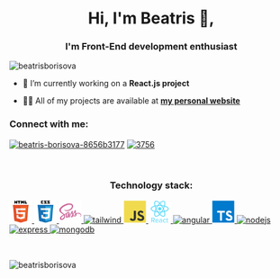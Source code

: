 <!-- ### Hi, I'm Beatris 👋
#### I'm Front-End development enthusiast
<!-- 
<!--
**beatrisborisova/beatrisborisova** is a ✨ _special_ ✨ repository because its `README.md` (this file) appears on your GitHub profile.
 -->

<!-- ##### - 🔭 I’m currently working on a React.js application.
##### - 🌱 I’m currently learning React.js and Tailwind.
##### - 📫 How to reach me: [LinkedIn](https://www.linkedin.com/in/beatris-borisova-8656b3177/)
##### - :blue_heart: My personal [Website](https://beatrisborisova.netlify.app/)

### Technology stack
[<img alt="html" width="50px" src="https://cdn-icons-png.flaticon.com/512/732/732212.png" />](https://developer.mozilla.org/en-US/docs/Web/HTML)
[<img alt="css" width="52px" src="https://www.labsrc.com/wp-content/uploads/2022/03/css3.png" />](https://developer.mozilla.org/en-US/docs/Web/CSS)
[<img alt="javascript" width="44px" src="https://iconape.com/wp-content/png_logo_vector/ottawa-js-logo.png" />](https://developer.mozilla.org/en-US/docs/Web/JavaScript)
[<img alt="reactjs" width="70px" src="https://www.datocms-assets.com/45470/1631110818-logo-react-js.png" />](https://reactjs.org/)
[<img alt="angular" width="50px" src="https://cdn4.iconfinder.com/data/icons/logos-and-brands/512/21_Angular_logo_logos-512.png" />](https://angular.io/docs)
[<img alt="mongodb" width="40px" src="https://toppng.com/public/uploads/thumbnail/9kib-354x415-unnamed-mongodb-logo-sv-1156286072355jpx03rnf.png" />](https://www.mongodb.com/docs/)

[![Top Langs](https://github-readme-stats.vercel.app/api/top-langs/?username=anuraghazra&layout=compact)](https://github.com/anuraghazra/github-readme-stats) -->


<h1 align="center">Hi, I'm Beatris 👋,</h1>
<h3 align="center">I'm Front-End development enthusiast</h3>

<p align="left"> <img src="https://komarev.com/ghpvc/?username=beatrisborisova&label=Profile%20views&color=0e75b6&style=flat" alt="beatrisborisova" /> </p>

- 🔭 I’m currently working on a **React.js project**

- 👨‍💻 All of my projects are available at **[my personal website](https://beatrisborisova.netlify.app/)**

<h3 align="left">Connect with me:</h3>
<p align="left">
<a href="https://linkedin.com/in/beatris-borisova-8656b3177" target="blank"><img align="center" src="https://raw.githubusercontent.com/rahuldkjain/github-profile-readme-generator/master/src/images/icons/Social/linked-in-alt.svg" alt="beatris-borisova-8656b3177" height="30" width="40" /></a>
<a href="https://discord.gg/3756" target="blank"><img align="center" src="https://raw.githubusercontent.com/rahuldkjain/github-profile-readme-generator/master/src/images/icons/Social/discord.svg" alt="3756" height="30" width="40" /></a>
</p>

<br>

<h3 align="center">Technology stack:</h3>
<p align="center" background="#ffffff">

   <a href="https://www.w3.org/html/" target="_blank" rel="noreferrer"> <img src="https://raw.githubusercontent.com/devicons/devicon/master/icons/html5/html5-original-wordmark.svg" alt="html5" width="40" height="40"/> </a>
 </a> <a href="https://www.w3schools.com/css/" target="_blank" rel="noreferrer"> <img src="https://raw.githubusercontent.com/devicons/devicon/master/icons/css3/css3-original-wordmark.svg" alt="css3" width="40" height="40"/> </a>
<a href="https://sass-lang.com" target="_blank" rel="noreferrer"> <img src="https://raw.githubusercontent.com/devicons/devicon/master/icons/sass/sass-original.svg" alt="sass" width="40" height="40"/> </a>
<a href="https://tailwindcss.com/" target="_blank" rel="noreferrer"> <img src="https://www.vectorlogo.zone/logos/tailwindcss/tailwindcss-icon.svg" alt="tailwind" width="40" height="40"/> </a>
 <a href="https://developer.mozilla.org/en-US/docs/Web/JavaScript" target="_blank" rel="noreferrer"> <img src="https://raw.githubusercontent.com/devicons/devicon/master/icons/javascript/javascript-original.svg" alt="javascript" width="40" height="40"/> </a>
 <a href="https://reactjs.org/" target="_blank" rel="noreferrer"> <img src="https://raw.githubusercontent.com/devicons/devicon/master/icons/react/react-original-wordmark.svg" alt="react" width="40" height="40"/> </a>
  <a href="https://angular.io" target="_blank" rel="noreferrer"> <img src="https://angular.io/assets/images/logos/angular/angular.svg" alt="angular" width="40" height="40"/>
 <a href="https://www.typescriptlang.org/" target="_blank" rel="noreferrer"> <img src="https://raw.githubusercontent.com/devicons/devicon/master/icons/typescript/typescript-original.svg" alt="typescript" width="40" height="40"/> </a> 
 <a href="https://nodejs.org" target="_blank" rel="noreferrer"> <img src="https://www.vectorlogo.zone/logos/nodejs/nodejs-ar21.png" alt="nodejs" width="70" height="35"/> </a>
  <a href="https://expressjs.com" target="_blank" rel="noreferrer"> <img src="https://expressjs.com/images/express-facebook-share.png" alt="express" width="90" height="35"/> </a>
   <a href="https://www.mongodb.com/" target="_blank" rel="noreferrer"> <img src="https://www.pngitem.com/pimgs/m/385-3850320_png-transparent-mongodb-icon-mongodb-logo-png-download.png" alt="mongodb" width="42" height="40"/> </a>
</p> 
<br>

<p><img align="center" src="https://github-readme-stats.vercel.app/api/top-langs?username=beatrisborisova&show_icons=true&locale=en&layout=compact" alt="beatrisborisova" /></p>
